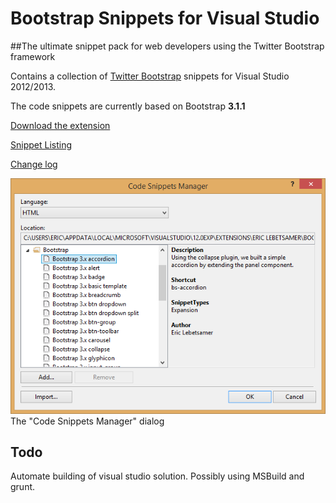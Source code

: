 Bootstrap Snippets for Visual Studio
=====================================

##The ultimate snippet pack for web developers using the Twitter Bootstrap framework

Contains a collection of [Twitter Bootstrap](http://getbootstrap.com/) snippets for Visual Studio 2012/2013.

The code snippets are currently based on Bootstrap **3.1.1**

[Download the extension](http://visualstudiogallery.msdn.microsoft.com/e82e7862-f731-4183-a27a-3a44b261bfe5)

[Snippet Listing](https://github.com/elebetsamer/bootstrap-snippets-visual-studio/blob/master/snippet-listing.md)

[Change log](https://github.com/elebetsamer/bootstrap-snippets-visual-studio/blob/master/change-log.md)

![The "Code Snippets Manager" dialog](BootstrapSnippets/preview.png)  
The "Code Snippets Manager" dialog

Todo
----

Automate building of visual studio solution. Possibly using MSBuild and grunt.
